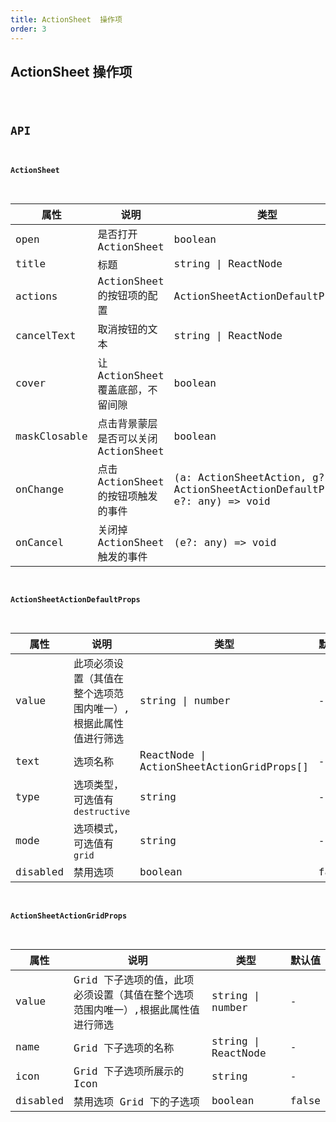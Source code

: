 ```yaml
---
title: ActionSheet  操作项
order: 3
---
```


## ActionSheet  操作项

<code src="./action-sheet/index.tsx" />

## API

#### ActionSheet

| 属性 | 说明 | 类型 | 默认值 |
| --- | --- | --- | --- |
| open | 是否打开 ActionSheet | boolean | false |
| title | 标题 | string \| ReactNode | - |
| actions | ActionSheet 的按钮项的配置 | ActionSheetActionDefaultProps[] | - |
| cancelText | 取消按钮的文本 | string \| ReactNode | `Cancel` |
| cover | 让 ActionSheet 覆盖底部，不留间隙 | boolean | false |
| maskClosable | 点击背景蒙层是否可以关闭 ActionSheet | boolean | true |
| onChange | 点击 ActionSheet 的按钮项触发的事件 | (a: ActionSheetAction, g?: ActionSheetActionDefaultProps, e?: any) => void | - |
| onCancel | 关闭掉 ActionSheet 触发的事件 | (e?: any) => void | - |

#### ActionSheetActionDefaultProps

| 属性 | 说明 | 类型 | 默认值 |
| --- | --- | --- | --- |
| value | 此项必须设置（其值在整个选项范围内唯一）,根据此属性值进行筛选 | string \| number | - |
| text | 选项名称 | ReactNode \| ActionSheetActionGridProps[] | - |
| type | 选项类型，可选值有 `destructive` | string | - |
| mode | 选项模式，可选值有 `grid` | string | - |
| disabled | 禁用选项 | boolean | false |

#### ActionSheetActionGridProps

| 属性 | 说明 | 类型 | 默认值 |
| --- | --- | --- | --- |
| value | Grid 下子选项的值，此项必须设置（其值在整个选项范围内唯一）,根据此属性值进行筛选 | string \| number | - |
| name | Grid 下子选项的名称 | string \| ReactNode | - |
| icon | Grid 下子选项所展示的 Icon | string | - |
| disabled | 禁用选项 Grid 下的子选项 | boolean | false |
